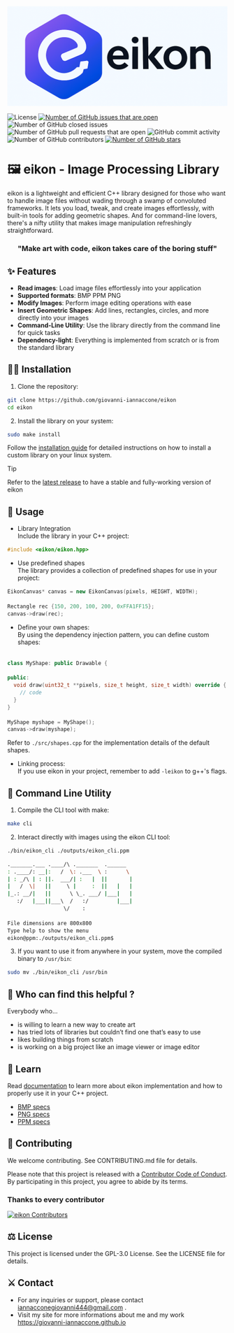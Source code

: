 <p align="center">
  <img src="assets/logo.png" alt="Logo">
</p>

![License](https://img.shields.io/github/license/giovanni-iannaccone/eikon)
[![Number of GitHub issues that are open](https://img.shields.io/github/issues/giovanni-iannaccone/eikon)](https://github.com/giovanni-iannaccone/eikon/issues)
![Number of GitHub closed issues](https://img.shields.io/github/issues-closed/giovanni-iannaccone/eikon)
![Number of GitHub pull requests that are open](https://img.shields.io/github/issues-pr-raw/giovanni-iannaccone/eikon)
![GitHub commit activity](https://img.shields.io/github/commit-activity/m/giovanni-iannaccone/eikon)
![Number of GitHub contributors](https://img.shields.io/github/contributors/giovanni-iannaccone/eikon)
[![Number of GitHub stars](https://img.shields.io/github/stars/giovanni-iannaccone/eikon)](https://github.com/giovanni-iannaccone/eikon/stargazers)

# 🖼️ eikon - Image Processing Library

eikon is a lightweight and efficient C++ library designed for those who want to handle image files without wading through a swamp of convoluted frameworks. It lets you load, tweak, and create images effortlessly, with built-in tools for adding geometric shapes. And for command-line lovers, there's a nifty utility that makes image manipulation refreshingly straightforward.

<h3 align="center">
"Make art with code, eikon takes care of the boring stuff"
</h3>

## ✨ Features
- **Read images**: Load image files effortlessly into your application
- **Supported formats**: BMP PPM PNG 
- **Modify Images**: Perform image editing operations with ease
- **Insert Geometric Shapes**: Add lines, rectangles, circles, and more directly into your images
- **Command-Line Utility**: Use the library directly from the command line for quick tasks
- **Dependency-light**: Everything is implemented from scratch or is from the standard library

## 👨‍💻 Installation

1. Clone the repository:
```bash
git clone https://github.com/giovanni-iannaccone/eikon
cd eikon
```

2. Install the library on your system:
```bash
sudo make install
```
Follow the <a href="/docs/installation.md">installation guide</a> for detailed instructions on how to install a custom library on your linux system.<br/>

>[!TIP]
>Refer to the <a href="https://github.com/giovanni-iannaccone/eikon/releases/latest">latest release</a> to have a stable and fully-working version of eikon

## 🎨 Usage 
- Library Integration <br/>
Include the library in your C++ project:
```c++
#include <eikon/eikon.hpp>
```

- Use predefined shapes <br/>
The library provides a collection of predefined shapes for use in your project:
```c++
EikonCanvas* canvas = new EikonCanvas(pixels, HEIGHT, WIDTH);

Rectangle rec {150, 200, 100, 200, 0xFFA1FF15};
canvas->draw(rec);
```

- Define your own shapes: <br/>
By using the dependency injection pattern, you can define custom shapes:
```c++

class MyShape: public Drawable {

public:
  void draw(uint32_t **pixels, size_t height, size_t width) override {
    // code
  }
}

MyShape myshape = MyShape();
canvas->draw(myshape);
```

Refer to `./src/shapes.cpp` for the implementation details of the default shapes.

- Linking process: <br/>
If you use eikon in your project, remember to add `-leikon` to g++'s flags.

## 🧃 Command Line Utility
1. Compile the CLI tool with make:
```bash
make cli
```

2. Interact directly with images using the eikon CLI tool:
```bash
./bin/eikon_cli ./outputs/eikon_cli.ppm
```
```bash
._______.___ .____/\ ._______  .______  
: .____/: __|:   /  \: .___  \ :      \ 
| : _/\ | : ||.  ___/| :   |  ||       |
|   /  \|   ||     \ |     :  ||   |   |
|_.: __/|   ||      \ \_. ___/ |___|   |
   :/   |___||___\  /   :/         |___|
                  \/    :               
                                        
File dimensions are 800x800
Type help to show the menu
eikon@ppm:./outputs/eikon_cli.ppm$
```

3. If you want to use it from anywhere in your system, move the compiled binary to `/usr/bin`:
```bash
sudo mv ./bin/eikon_cli /usr/bin
```

## 👀 Who can find this helpful ?
Everybody who...
- is willing to learn a new way to create art
- has tried lots of libraries but couldn’t find one that’s easy to use
- likes building things from scratch
- is working on a big project like an image viewer or image editor

## 🔭 Learn
Read <a href="/docs/">documentation</a> to learn more about eikon implementation and how to properly use it in your C++ project.

- <a href="https://www.fileformat.info/format/bmp/egff.htm"> BMP specs </a>
- <a href="https://www.rfc-editor.org/rfc/rfc2083.html"> PNG specs </a>
- <a href="https://netpbm.sourceforge.net/doc/ppm.html"> PPM specs </a>

## 🧩 Contributing
We welcome contributing. See CONTRIBUTING.md file for details.

Please note that this project is released with a <a href="CODE_OF_CONDUCT.md">Contributor Code of Conduct</a>. By participating in this project, you agree to abide by its terms.

### Thanks to every contributor
<a href="https://github.com/giovanni-iannaccone/eikon/graphs/contributors">
  <img src="https://contrib.rocks/image?repo=giovanni-iannaccone/eikon"  alt="eikon Contributors"/>
</a>


## ⚖️ License
This project is licensed under the GPL-3.0 License. See the LICENSE file for details.

## ⚔️ Contact
- For any inquiries or support, please contact <a href="mailto:iannacconegiovanni444@gmail.com"> iannacconegiovanni444@gmail.com </a>.
- Visit my site for more informations about me and my work <a href="https://giovanni-iannaccone.github.io" target=”_blank” rel="noopener noreferrer"> https://giovanni-iannaccone.github.io </a>


